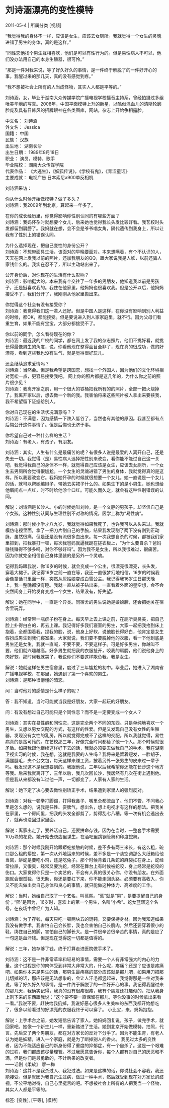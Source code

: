 # 刘诗涵漂亮的变性模特

2011-05-4  |  所属分类 [视频]

“我觉得我的身体不一样，应该是女生，应该去女厕所。我就觉得一个女生的灵魂进错了男生的身体，真的是这样。”

“同性恋他找个男生互相喜欢，他们是可以有性行为的。但是易性病人不可以，他们没办法用自己的本身生殖器，很可怜。”

“那是一件对我来说，等了好久好久的事情，是一件终于解脱了的一件好开心的事。我醒过来的那几天，真的没有感觉到疼。”

“我不想被社会上所有的人当成怪物，其实人人都是平等的。”

刘诗涵，女，毕业于湖南大众传媒学院广播电视学校播音主持系，曾经拍摄过多组唯美华丽的写真。2008年，中国平面模特上升的新星，以酷似混血儿的清晰轮廓脸庞及具有日韩风的招牌眼神在各类图库，网站，杂志上开始争相露脸。

中文名： 刘诗涵  
外文名： Jessica  
国籍： 中国  
民族： 汉族  
出生地： 湖南长沙  
出生日期： 1989年8月18日  
职业： 演员，模特，歌手  
毕业院校： 湖南大众传媒学院  
代表作品： 《大逃生》，《妖狐传说》，《学校有鬼》，《青涩童话》  
主要成就： 电视广告 日本索尼a900单反相机  

刘诗涵采访：

你从什么时候开始做模特？做了多久？  
刘诗涵：我2009年到北京，算起来一年多了。

在你的成长经历里，你觉得影响你性别认同的有哪些方面？  
刘诗涵：我妈怀孕时就想要个女儿，后来她也觉得我长头发比较好看。我艺校时头发都留到肩膀了。我妈就在想，会不会是爷爷唱女角，隔代遗传到我身上，所以让我有了性别上的错误认同。

为什么选择现在，把自己变性的身份公开？  
刘诗涵：不想带面具生活，该面对的早晚要面对。本来想瞒着，有个不认识的人，天天在网上发我以前的照片，还加我朋友的QQ，跟大家说我是人妖，以前还骗人家钱什么的。我实在忍不了，所以主动站出来了。

公开身份后，对你现在的生活有什么影响？  
刘诗涵：影响挺大的。本来我有个交往了一年多的男朋友，他知道我以前是男孩子，还是挺喜欢我的。我住在他家里，他妈妈也很喜欢我。但是公开以后，他妈妈接受不了，我们分开了，我刚刚从他家里搬出来。

你觉得这个社会有没有接受你？  
刘诗涵：我觉得我们这一辈人还好。但是中国人是这样，在你没有影响到别人利益的时候，都OK，都能接受。但是要说进入到人家家庭里，就不行。因为父母们看重生育，如果不能有宝宝，大部分都接受不了。

你以前的同学，怎么看待现在的你？  
刘诗涵：最近我的广校的同学，都在网上发了我的杂志照片，他们不挑好看，就挑长得最像男生的角度，说，你看他现在整得面目全非了，现在真的很成功，做的好漂亮，看到这些我也没有生气，就是觉得很好玩儿。

还会继续追求爱情吗？  
刘诗涵：当然会。但是我希望是跨国恋，想找一个外国人，因为他们的文化环境相对宽松一点，更容易接受我吧。 网上你的照片都是这几年的，为什么你之前的照片很少见？  
刘诗涵：我离开家之前，用一个很大的铁桶把我所有的的照片，全部一把火烧掉了。我离开家以后，想去做一个新的我。我害怕将来这些照片被人拿出来要挟我，我不希望留下证据给别人。

你对自己现在的生活状况满意吗？？  
刘诗涵：不满意，因为感情一下跌入低谷了，当然也有其他的原因。我甚至都有点后悔公开这件事情了。但是后悔也无济于事。

你希望自己过一种什么样的生活？  
刘诗涵：有老人，有孩子，有朋友。

刘诗涵：其实，人生有什么是最痛苦的呢？有很多人说是最爱的人离开自己，还是失去一切。我觉得（是）易性病人选择把性别来改变，看你能不能过自己这一关吧，我觉得我自己的身体不一样，就觉得自己应该是女生，应该去女厕所，一个女生去男厕所会觉得很尴尬。一个女生的灵魂进错了男生的身体，我就觉得真的是这样。所以我要改变它。我妈她怀孕的时候就很想要一个女儿。她一直说是一个女儿的话，就可以帮她编辫子，带她去买裙子什么的。如果生下的是小男生，她也想给他眉间点一点红，时不时给他涂个口红。可能久而久之，就会有这种性别错误的认同。  

解说：刘诗涵是长沙人。小的时候她叫刘帅，是一个文静的男孩子。却坚信自己是个女孩。这种性别认同与生理性别不对称的情况，医学上称为“易性病”。

刘诗涵：那时候小学才八九岁，我就觉得如果我死了，也许我可以从头来过。我就模仿电视里面，拿了一把刀片割自己的手腕，结果我发现割了两下没有割到正动脉，虽然很痛，但是还是没有流很多血出来。每一次我想自杀的时候，都被我们家里抓到，把我暴打一顿，每次我爸妈就逼我跪在搓衣板上，“为什么要自杀？爸妈赚钱赚得不够多吗，对你不够好吗”。因为我不是女生，所以我很难过，很痛苦。因为你就完全相信自己身体里装的是另外一个灵魂。

记得我妈跟我说，你16岁的时候，就会变成一个公主，很漂亮很漂亮，长头发，穿着大裙子。我记得16岁之前一直在等，我还一直很梦幻地相信，16岁的时候我会像童话书里面一样，突然从灰姑娘变成白雪公主。我记得我16岁生日那天晚上，我一整晚都没有睡。我就一直从被子钻出来，一直看着外面的星空想，会不会突然间身上开始发育变成一个女生，结果没有，好失望。

解说：她在同学中，一直是个异类。同宿舍的男生说她是娘娘腔，还会把她关在宿舍里玩弄。

刘诗涵：经常带一瓶痱子粉在身上。每天早上去上课之前，在厕所臭臭美，把自己脸上扑得白白的，再去上课。我记得好多我们寝室的男生，大家一起把我抬到床上抱着，全都围着我，捏我的脸，说，他身上好软，说他脸长得好白，他肯定是女生假扮成男生到我们寝室来。大家就说，我们要不要脱掉他的衣服，看一下他到底是男生还是女生，我就一直喊，不要不要，不要这样子。可是好多男生，你越叫不要，他们就兴趣越高。好多男生就把我的衣服扯开，咬我的肩膀，他们说他身上的肉好软。那时候我就哭了，我说你们不要这样欺负我，我是女生。

解说：她就这样在男生宿舍里，度过了三年尴尬的初中。毕业后，她进入了湖南省广播电视学校，在那里，她遇到了第一个喜欢的男生。  
刘诗涵：是那种很懵懂的暗恋。

问：当时他对的感情是什么样子的呢？

答：我不知道，当时可能就当我是好朋友，大家一起玩的好朋友。

问：有没有想过自己可能只是个同性恋？而不是一定要变成一个女人？

刘诗涵：其实在易性癖和同性恋，这是完全两个不同的东西。只是单纯地喜欢一个男生，又想以男女交配的方式，有这样的性爱。但是又发现自己没有女性的生殖器，发现没有女性的乳房，所以就觉得完成不了这样的交配。所以我就觉得，易性病真的是蛮可怜的。在艺校那三年，好像完全时间都给了他一个人。那个时候就很矛盾。如果我跟他继续这样好下去的话，我就必须要去做我自己的手术。我在湖南卫视实习的时候，我在想，这就是我要的人生吗？我将来是留着短发，一脸胡子，满腿腿毛，夹个公文包，每天这样来赚工资，披着另外一张男生的皮来过一辈子吗。我发现这不是我想要到的。我跟他说，三年以后我希望你还能在长沙这个地方等我。后来我就离开了，三年以后，我几次回长沙，我居然有几次在街上遇到他。但是我从来都没有叫过他一声，一切都变了，人家有人家的生活。

解说：她下定了决心要去做性别矫正手术，结果遭到家里人的强烈反对。

刘诗涵：对我一顿拳打脚踢，打得我鼻子、嘴里全都流血了。他们不管，不问我心里是怎么想的，说我是任性、耍脾气，想出名，想上电视才有这样的想法。把我关在家里，一个房间里，把我的头发全都剪了，剪得乱七八糟。等一次有机会逃出去了，就再也没回过家里面。

解说：离家出走了，要养活自己，还要拼命存钱。因为在当时，一整套手术需要10万块的花费。她开始去夜店里谋生，在酒吧里跳钢管舞和印度蛇舞。

刘诗涵：那个时候我刚开始跟蟒蛇接触的时候，差不多有两三米长，有这么粗，碗口那么粗的蟒蛇，第一次从外地运来的时候，差不多是一个装空调那么大纸箱给他当窝，蟒蛇是要吃小鸡，还是吃兔子。那个时候背着几条蛇的麻袋扛在身上，蛇经常拉屎，又很臭，经常又要洗蛇，经常在舞台上有时候被蛇咬，身上经常是蛇咬的伤口。大家觉得你只是一个卖艺的，不会有人真的很关心你，你没有朋友。在外面跑就会很孤独，很无助，你还是要扛下来，你不能走回头路。必须要有高收入，你又不能去做出卖自己身体和良心的事情，就只能做这种体力、高难度的工作。  

解说：当时，她给自己取了一个艺名，叫蓝熙。“蓝”就是“男”，是要提醒自己的身份；“熙”是因为，16岁时，喜欢上的第一个男生，名叫“小希”。蛇女蓝熙这个名号，在夜场中曾经广为人知。

刘诗涵：为了存钱，每天只吃一顿两块五的馄钝，又要保持身材。因为我知道如果我没有做手术，我害怕自己会长胖，我也会害怕自己长肌肉，然后还要穿着很小的鞋，绑住自己的脚，害怕自己的脚长大。是一件很辛苦很辛苦的事情，真的是应了一句这是血汗钱。但是现在觉得这一切都是值得的。

解说：三年，她存够了钱，终于打算走进医院做手术了。

刘诗涵：这不是一件非常草率和轻易的事情，需要一个人有非常强大的内心的力量。这个过程是你的肉体受到非常大非常大的，什么呢，疼痛？还是？应该是疼痛吧。如果你本来是男生的话，那男生最疼痛的部分应该就是那儿吧，如果用刀把那儿切掉的话，那应该是无法想象的，会让人汗毛都竖起来，我觉得那是一件对我来说，等了好久好久的事情，是一件终于解脱了的一件好开心的事。我记得我醒过来的那几天，我确实记得，我真的没有很疼很疼，我有个朋友还打趣似的，把从我身上割下来的东西跟我说：“这个要不要一直保留在那儿，等你没事的时候拿出来看一看。”我说不要，赶快给我扔掉，我说好恶心很多人生美味的东西我都开始想吃了，很多以前看过的好漂亮的衣服我终于可以穿了。 小比宝，来，妈妈抱抱。

解说：上手术台之前，她发短信告诉了家人。她妈妈回复说，孩子，做完手术，就回家吧。她像一个新生儿一样，重新踏进了生活。她到北京开始做模特，拍照，代言。先后交了两个男朋友，都在对方家长的反对下分手了。因为不能生育，有老人认为她是妖精，进入一个家庭，就是为了断掉别人的香火。 我见过太多的变性者，因为不能适应自己的新身份得了重度的抑郁症，有一个自杀了。这是一个艰难的过程，我们都应该尽量理智。不过我愿意告诉你，每个人都有对自己的厌恶和不满，但是你们是最勇敢的，不计后果的改变者。   
——话剧《柔软》 廖一梅  
刘诗涵：这并不是我杀过人、我犯过法。如果是这样的话，你说社会不容我，我还能接受。但是就因为我自己生过病，做过一种手术，然后就受到现在对方家长的歧视，不公平地对待，自己心里挺苦的吧。不想被社会上所有的人把我当一个怪物，其实人人都是平等的。

标签: [变性], [平等], [模特]